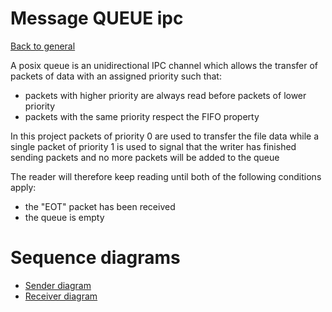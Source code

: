 # Message QUEUE ipc
[Back to general](architecture.md)

A posix queue is an unidirectional IPC channel which allows the transfer of packets of data with an
assigned priority such that:
+ packets with higher priority are always read before packets of lower priority
+ packets with the same priority respect the FIFO property

In this project packets of priority 0 are used to transfer the file data while a single packet of
priority 1 is used to signal that the writer has finished sending packets and no more packets will be 
added to the queue

The reader will therefore keep reading until both of the following conditions apply:
+ the "EOT" packet has been received
+ the queue is empty

# Sequence diagrams
+ [Sender diagram](resources/queue_seq_send.png)
+ [Receiver diagram](resources/queue_seq_recv.png)